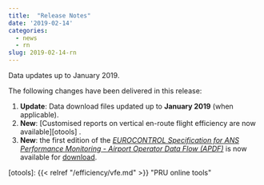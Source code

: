 ```yaml
---
title:  "Release Notes"
date: '2019-02-14'
categories:
  - news
  - rn
slug: 2019-02-14-rn
---
```



Data updates up to January 2019.

The following changes have been delivered in this release:

1. **Update**: Data download files updated up to **January 2019** (when applicable).
1. **New**: [Customised reports on vertical en-route flight efficiency are now available][otools] .
1. **New**: the first edition of the [*EUROCONTROL Specification for ANS Performance Monitoring - Airport Operator Data Flow (APDF)*](https://www.eurocontrol.int/publications/eurocontrol-specification-ans-performance-monitoring-airport-operator-data-flow-apdf)
   is now available for [download](https://www.eurocontrol.int/publications/eurocontrol-specification-ans-performance-monitoring-airport-operator-data-flow-apdf).


[otools]: {{< relref "/efficiency/vfe.md" >}} "PRU online tools"